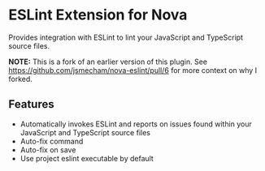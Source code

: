 # ESLint Extension for Nova

Provides integration with ESLint to lint your JavaScript and TypeScript source
files.

**NOTE:** This is a fork of an earlier version of this plugin. See https://github.com/jsmecham/nova-eslint/pull/6 for more context on why I forked.

## Features

-   Automatically invokes ESLint and reports on issues found within your
    JavaScript and TypeScript source files
-   Auto-fix command
-   Auto-fix on save
-   Use project eslint executable by default
